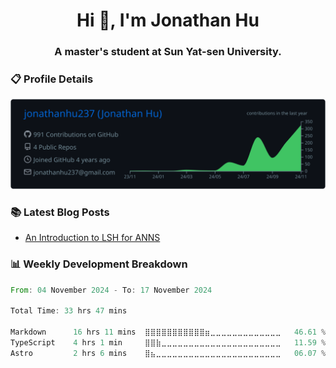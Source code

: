<h1 align="center">Hi 👋, I'm Jonathan Hu</h1>
<h3 align="center">A master's student at Sun Yat-sen University.</h3>

<h3> 📋 Profile Details </h3>

<div align="center">
  <img src="https://raw.githubusercontent.com/jonathanhu237/jonathanhu237/main/profile-summary-card-output/github_dark/0-profile-details.svg" alt="Description">
</div>

<h3> 📚 Latest Blog Posts </h3> 

<!-- BLOG-POST-LIST:START -->
- [An Introduction to LSH for ANNS](https://jonathanhu.tech/2024/11/18/an-introduction-to-lsh-for-anns/post/)
<!-- BLOG-POST-LIST:END -->

<h3> 📊 Weekly Development Breakdown </h3>

<!--START_SECTION:waka-->

```rust
From: 04 November 2024 - To: 17 November 2024

Total Time: 33 hrs 47 mins

Markdown      16 hrs 11 mins  ⣿⣿⣿⣿⣿⣿⣿⣿⣿⣿⣿⣶⣀⣀⣀⣀⣀⣀⣀⣀⣀⣀⣀⣀⣀   46.61 %
TypeScript    4 hrs 1 min     ⣿⣿⣷⣀⣀⣀⣀⣀⣀⣀⣀⣀⣀⣀⣀⣀⣀⣀⣀⣀⣀⣀⣀⣀⣀   11.59 %
Astro         2 hrs 6 mins    ⣿⣦⣀⣀⣀⣀⣀⣀⣀⣀⣀⣀⣀⣀⣀⣀⣀⣀⣀⣀⣀⣀⣀⣀⣀   06.07 %
```

<!--END_SECTION:waka-->
